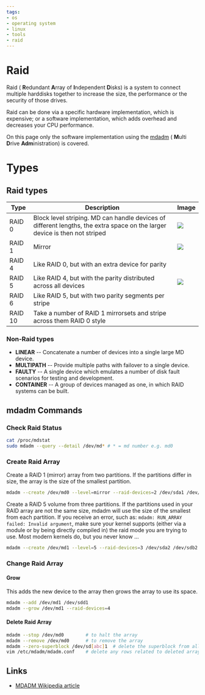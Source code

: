 ```yaml
---
tags:
- os
- operating system
- linux
- tools
- raid
---
```

# Raid

Raid ( **R**edundant **A**rray of **I**ndependent **D**isks) is a system to connect multiple harddisks together to increase the size, the performance or the security of those drives.

Raid can be done via a specific hardware implementation, which is expensive; or a software implementation, which adds overhead and decreases your CPU performance.

On this page only the software implementation using the [mdadm](http://en.wikipedia.org/wiki/Mdadm) ( **M**ulti **D**rive **Adm**inistration) is covered.

# Types

## Raid types

| Type   | Description                                | Image           |
|--------|--------------------------------------------|-----------------|
| RAID 0 | Block level striping. MD can handle devices of different lengths, the extra space on the larger device is then not striped | ![](img/raid_0.svg) |
| RAID 1 | Mirror                                     | ![](img/raid_1.svg) |
| RAID 4 | Like RAID 0, but with an extra device for parity | |
| RAID 5 | Like RAID 4, but with the parity distributed across all devices | ![](img/raid_5.svg) |
| RAID 6 | Like RAID 5, but with two parity segments per stripe | |
| RAID 10| Take a number of RAID 1 mirrorsets and stripe across them RAID 0 style | |

### Non-Raid types

- **LINEAR** -- Concatenate a number of devices into a single large MD device.
- **MULTIPATH** -- Provide multiple paths with failover to a single device.
- **FAULTY** -- A single device which emulates a number of disk fault scenarios for testing and development.
- **CONTAINER** -- A group of devices managed as one, in which RAID systems can be built.

## mdadm Commands

### Check Raid Status

``` bash
cat /proc/mdstat
sudo mdadm --query --detail /dev/md* # * = md number e.g. md0
```

### Create Raid Array

Create a RAID 1 (mirror) array from two partitions. If the partitions differ in size, the array is the size of the smallest partition.

``` bash
mdadm --create /dev/md0 --level=mirror --raid-devices=2 /dev/sda1 /dev/sdb1
```

Create a RAID 5 volume from three partitions. If the partitions used in your RAID array are not the same size, mdadm will use the size of the smallest from each partition. If you receive an error, such as: `mdadm: RUN_ARRAY failed: Invalid argument`, make sure your kernel supports (either via a module or by being directly compiled in) the raid mode you are trying to use. Most modern kernels do, but you never
know ...

``` bash
mdadm --create /dev/md1 --level=5 --raid-devices=3 /dev/sda2 /dev/sdb2 /dev/sdc2
```

### Change Raid Array

#### Grow

This adds the new device to the array then grows the array to use its space.

``` bash
mdadm --add /dev/md1 /dev/sdd1
mdadm --grow /dev/md1 --raid-devices=4
```

#### Delete Raid Array

``` bash
mdadm --stop /dev/md0        # to halt the array
mdadm --remove /dev/md0      # to remove the array
mdadm --zero-superblock /dev/sd[abc]1  # delete the superblock from all drives in the array
vim /etc/mdadm/mdadm.conf    # delete any rows related to deleted array
```

## Links

- [MDADM Wikipedia article](http://en.wikipedia.org/wiki/Mdadm)
